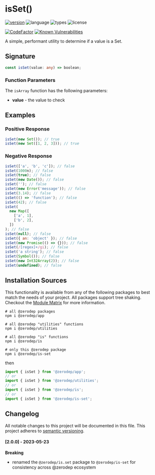 # isSet()

[![version](https://img.shields.io/npm/v/@zerodep/is-set?style=flat-square&color=blue)](https://www.npmjs.com/package/@zerodep/is-set)
![language](https://img.shields.io/badge/typescript-100%25-blue?style=flat-square)
![types](https://img.shields.io/badge/types-included-blue?style=flat-square)
![license](https://img.shields.io/github/license/cdepage/zerodep?color=blue&style=flat-square)

[![CodeFactor](https://www.codefactor.io/repository/github/cdepage/zerodep/badge)](https://www.codefactor.io/repository/github/cdepage/zerodep)
[![Known Vulnerabilities](https://snyk.io/test/github/cdepage/zerodep/badge.svg)](https://snyk.io/test/github/cdepage/zerodep)

A simple, performant utility to determine if a value is a Set.

## Signature

```typescript
const isSet(value: any) => boolean;
```

### Function Parameters

The `isArray` function has the following parameters:

- **value** - the value to check

## Examples

### Positive Response

```javascript
isSet(new Set()); // true
isSet(new Set([1, 2, 3])); // true
```

### Negative Response

```javascript
isSet(['a', 'b', 'c']); // false
isSet(1000n); // false
isSet(true); // false
isSet(new Date()); // false
isSet(''); // false
isSet(new Error('message')); // false
isSet(3.14); // false
isSet(() => 'function'); // false
isSet(42); // false
isSet(
  new Map([
    ['a', 1],
    ['b', 2],
  ])
); // false
isSet(null); // false
isSet({ an: 'object' }); // false
isSet(new Promise(() => {})); // false
isSet(/[regex]+/gi); // false
isSet('a string'); // false
isSet(Symbol()); // false
isSet(new Int32Array(2)); // false
isSet(undefined); // false
```

## Installation Sources

This functionality is available from any of the following packages to best match the needs of your project. All packages support tree shaking. Checkout the [Module Matrix](/) for more information.

```shell
# all @zerodep packages
npm i @zerodep/app

# all @zerodep "utilities" functions
npm i @zerodep/utilities

# all @zerodep "is" functions
npm i @zerodep/is

# only this @zerodep package
npm i @zerodep/is-set
```

then

```javascript
import { isSet } from '@zerodep/app';
// or
import { isSet } from '@zerodep/utilities';
// or
import { isSet } from '@zerodep/is';
// or
import { isSet } from '@zerodep/is-set';
```

## Changelog

All notable changes to this project will be documented in this file. This project adheres to [semantic versioning](https://semver.org/spec/v2.0.0.html).

#### [2.0.0] - 2023-05-23

**Breaking**

- renamed the `@zerodep/is.set` package to `@zerodep/is-set` for consistency across @zerodep ecosystem
